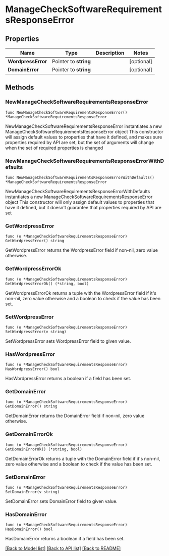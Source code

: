 # ManageCheckSoftwareRequirementsResponseError

## Properties

Name | Type | Description | Notes
------------ | ------------- | ------------- | -------------
**WordpressError** | Pointer to **string** |  | [optional] 
**DomainError** | Pointer to **string** |  | [optional] 

## Methods

### NewManageCheckSoftwareRequirementsResponseError

`func NewManageCheckSoftwareRequirementsResponseError() *ManageCheckSoftwareRequirementsResponseError`

NewManageCheckSoftwareRequirementsResponseError instantiates a new ManageCheckSoftwareRequirementsResponseError object
This constructor will assign default values to properties that have it defined,
and makes sure properties required by API are set, but the set of arguments
will change when the set of required properties is changed

### NewManageCheckSoftwareRequirementsResponseErrorWithDefaults

`func NewManageCheckSoftwareRequirementsResponseErrorWithDefaults() *ManageCheckSoftwareRequirementsResponseError`

NewManageCheckSoftwareRequirementsResponseErrorWithDefaults instantiates a new ManageCheckSoftwareRequirementsResponseError object
This constructor will only assign default values to properties that have it defined,
but it doesn't guarantee that properties required by API are set

### GetWordpressError

`func (o *ManageCheckSoftwareRequirementsResponseError) GetWordpressError() string`

GetWordpressError returns the WordpressError field if non-nil, zero value otherwise.

### GetWordpressErrorOk

`func (o *ManageCheckSoftwareRequirementsResponseError) GetWordpressErrorOk() (*string, bool)`

GetWordpressErrorOk returns a tuple with the WordpressError field if it's non-nil, zero value otherwise
and a boolean to check if the value has been set.

### SetWordpressError

`func (o *ManageCheckSoftwareRequirementsResponseError) SetWordpressError(v string)`

SetWordpressError sets WordpressError field to given value.

### HasWordpressError

`func (o *ManageCheckSoftwareRequirementsResponseError) HasWordpressError() bool`

HasWordpressError returns a boolean if a field has been set.

### GetDomainError

`func (o *ManageCheckSoftwareRequirementsResponseError) GetDomainError() string`

GetDomainError returns the DomainError field if non-nil, zero value otherwise.

### GetDomainErrorOk

`func (o *ManageCheckSoftwareRequirementsResponseError) GetDomainErrorOk() (*string, bool)`

GetDomainErrorOk returns a tuple with the DomainError field if it's non-nil, zero value otherwise
and a boolean to check if the value has been set.

### SetDomainError

`func (o *ManageCheckSoftwareRequirementsResponseError) SetDomainError(v string)`

SetDomainError sets DomainError field to given value.

### HasDomainError

`func (o *ManageCheckSoftwareRequirementsResponseError) HasDomainError() bool`

HasDomainError returns a boolean if a field has been set.


[[Back to Model list]](../README.md#documentation-for-models) [[Back to API list]](../README.md#documentation-for-api-endpoints) [[Back to README]](../README.md)


